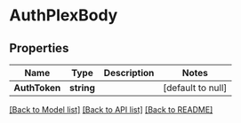 # AuthPlexBody

## Properties
Name | Type | Description | Notes
------------ | ------------- | ------------- | -------------
**AuthToken** | **string** |  | [default to null]

[[Back to Model list]](../README.md#documentation-for-models) [[Back to API list]](../README.md#documentation-for-api-endpoints) [[Back to README]](../README.md)

